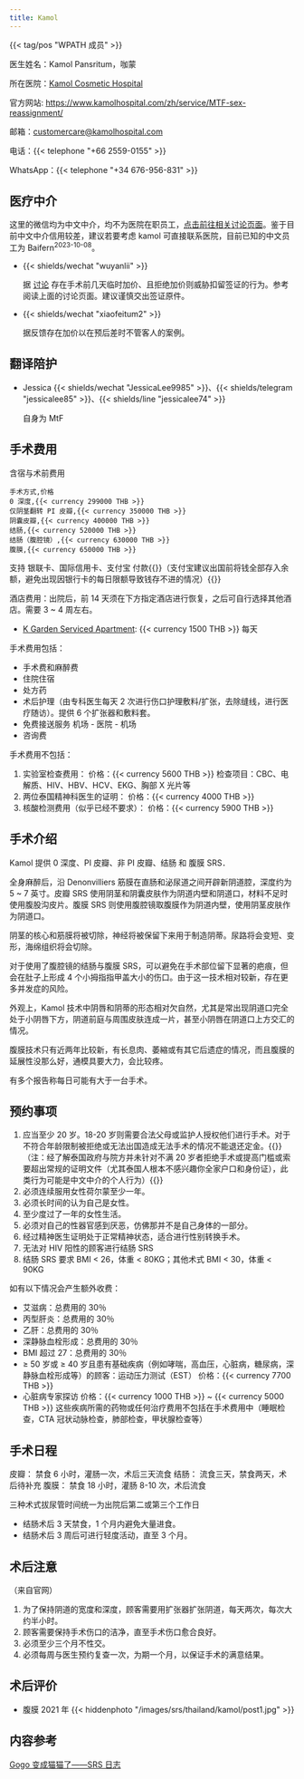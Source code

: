 ```yaml
---
title: Kamol
---
```


{{< tag/pos "WPATH 成员" >}}

医生姓名：Kamol Pansritum，咖蒙

<!-- https://www.kamolhospital.com/zh/profile-doctor/dr-kamol-pansritum/ 这里有照片 -->

所在医院：[Kamol Cosmetic Hospital](https://goo.gl/maps/oMMRQotSXqQSmvC48)

官方网站: <https://www.kamolhospital.com/zh/service/MTF-sex-reassignment/>

邮箱：<customercare@kamolhospital.com>

电话：{{< telephone "+66 2559-0155" >}}

WhatsApp：{{< telephone "+34 676-956-831" >}}

## 医疗中介

这里的微信均为中文中介，均不为医院在职员工，[点击前往相关讨论页面](https://github.com/project-trans/MtF-wiki/issues/760)。鉴于目前中文中介信用较差，建议若要考虑 kamol 可直接联系医院，目前已知的中文员工为 Baifern<sup>2023-10-08</sup>。

- {{< shields/wechat "wuyanlii" >}}

    据 [讨论](https://github.com/project-trans/MtF-wiki/issues/760) 存在手术前几天临时加价、且拒绝加价则威胁扣留签证的行为。参考阅读上面的讨论页面。建议谨慎交出签证原件。

- {{< shields/wechat "xiaofeitum2" >}}

    据反馈存在加价以在预后差时不管客人的案例。

## 翻译陪护

- Jessica  {{< shields/wechat "JessicaLee9985" >}}、{{< shields/telegram "jessicalee85" >}}、{{< shields/line "jessicalee74" >}}

    自身为 MtF

## 手术费用

含宿与术前费用

```csv
手术方式,价格
0 深度,{{< currency 299000 THB >}}
仅阴茎翻转 PI 皮瓣,{{< currency 350000 THB >}}
阴囊皮瓣,{{< currency 400000 THB >}}
结肠,{{< currency 520000 THB >}}
结肠（腹腔镜）,{{< currency 630000 THB >}}
腹膜,{{< currency 650000 THB >}}
```

支持 银联卡、国际信用卡、支付宝 付款{{<local zh-cn>}}（支付宝建议出国前将钱全部存入余额，避免出现因银行卡的每日限额导致钱存不进的情况）{{</local>}}

酒店费用：出院后，前 14 天须在下方指定酒店进行恢复，之后可自行选择其他酒店。需要 3 ~ 4 周左右。

- [K Garden Serviced Apartment](https://goo.gl/maps/KgduQ7qAiJ1Rei7d9): {{< currency 1500 THB >}} 每天

手术费用包括：

- 手术费和麻醉费
- 住院住宿
- 处方药
- 术后护理（由专科医生每天 2 次进行伤口护理敷料/扩张，去除缝线，进行医疗随访）。提供 6 个扩张器和敷料套。
- 免费接送服务 机场 - 医院 - 机场
- 咨询费

手术费用不包括：

1. 实验室检查费用：
   价格：{{< currency 5600 THB >}}
   检查项目：CBC、电解质、HIV、HBV、HCV、EKG、胸部 X 光片等
1. 两位泰国精神科医生的证明：
   价格：{{< currency 4000 THB >}}
1. 核酸检测费用（似乎已经不要求）：
   价格：{{< currency 5900 THB >}}

## 手术介绍

Kamol 提供 0 深度、PI 皮瓣、非 PI 皮瓣、结肠 和 腹膜 SRS．

全身麻醉后，沿 Denonvilliers 筋膜在直肠和泌尿道之间开辟新阴道腔，深度约为 5 ~ 7 英寸。皮瓣 SRS 使用阴茎和阴囊皮肤作为阴道内壁和阴道口，材料不足时使用腹股沟皮片。腹膜 SRS 则使用腹腔镜取腹膜作为阴道内壁，使用阴茎皮肤作为阴道口。

阴茎的核心和筋膜将被切除，神经将被保留下来用于制造阴蒂。尿路将会变短、变形，海绵组织将会切除。

对于使用了腹腔镜的结肠与腹膜 SRS，可以避免在手术部位留下显著的疤痕，但会在肚子上形成 4 个小拇指指甲盖大小的伤口。由于这一技术相对较新，存在更多并发症的风险。

外观上，Kamol 技术中阴唇和阴蒂的形态相对欠自然，尤其是常出现阴道口完全处于小阴唇下方，阴道前庭与周围皮肤连成一片，甚至小阴唇在阴道口上方交汇的情况。

腹膜技术只有近两年比较新，有长息肉、萎縮或有其它后遗症的情况，而且腹膜的延展性没那么好，通模具要大力，会比较疼。

有多个报告称每日可能有大于一台手术。

## 预约事项

1. 应当至少 20 岁。18-20 岁则需要合法父母或监护人授权他们进行手术。对于不符合年龄限制被拒绝或无法出国造成无法手术的情况不能退还定金。{{<local zh-cn>}}（注：经了解泰国政府与院方并未针对不满 20 岁者拒绝手术或提高门槛或索要超出常规的证明文件（尤其泰国人根本不感兴趣你全家户口和身份证），此类行为可能是中文中介的个人行为）{{</local>}}
1. 必须连续服用女性荷尔蒙至少一年。
1. 必须长时间的认为自己是女性。
1. 至少度过了一年的女性生活。
1. 必须对自己的性器官感到厌恶，仿佛那并不是自己身体的一部分。
1. 经过精神医生证明处于正常精神状态，适合进行性别转换手术。
1. 无法对 HIV 阳性的顾客进行结肠 SRS
1. 结肠 SRS 要求 BMI < 26，体重 < 80KG；其他术式 BMI < 30，体重 < 90KG

如有以下情况会产生额外收费：

- 艾滋病：总费用的 30％
- 丙型肝炎：总费用的 30％
- 乙肝：总费用的 30％
- 深静脉血栓形成：总费用的 30％
- BMI 超过 27：总费用的 30％
- ≥ 50 岁或 ≥ 40 岁且患有基础疾病（例如哮喘，高血压，心脏病，糖尿病，深静脉血栓形成等）的顾客：运动压力测试（EST）
  价格：{{< currency 7700 THB >}}
- 心脏病专家探访
  价格：{{< currency 1000 THB >}} ~ {{< currency 5000 THB >}}
  这些疾病所需的药物或任何治疗费用不包括在手术费用中（睡眠检查，CTA 冠状动脉检查，肺部检查，甲状腺检查等）

## 手术日程

皮瓣：
禁食 6 小时，灌肠一次，术后三天流食
结肠：
流食三天，禁食两天，术后待补充
腹膜：
禁食 18 小时，灌肠 8-10 次，术后流食

三种术式拔尿管时间统一为出院后第二或第三个工作日

- 结肠术后 3 天禁食，1 个月内避免大量进食。
- 结肠术后 3 周后可进行轻度活动，直至 3 个月。

## 术后注意

（来自官网）

1. 为了保持阴道的宽度和深度，顾客需要用扩张器扩张阴道，每天两次，每次大约半小时。
1. 顾客需要保持手术伤口的洁净，直至手术伤口愈合良好。
1. 必须至少三个月不性交。
1. 必须每周与医生预约复查一次，为期一个月，以保证手术的满意结果。

## 术后评价

- 腹膜 2021 年
  {{< hiddenphoto "/images/srs/thailand/kamol/post1.jpg" >}}

## 内容参考

[Gogo 变成猫猫了——SRS 日志](https://blog.gogo.moe/gogo_became_a_cat/)
